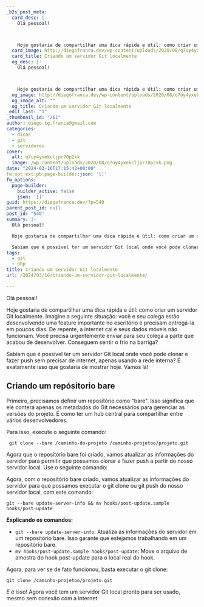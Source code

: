 ```yaml
---
_b2s_post_meta:
  card_desc: |-
    Olá pessoal!



    Hoje gostaria de compartilhar uma dica rápida e útil: como criar um servidor Git localmente. Imagine a seguinte situação: você e seu coleg
  card_image: http://diegofranca.dev/wp-content/uploads/2020/08/q7uy4yxekcljpr70p2xk.png
  card_title: Criando um servidor Git localmente
  og_desc: |-
    Olá pessoal!



    Hoje gostaria de compartilhar uma dica rápida e útil: como criar um servidor Git localmente. Imagine a seguinte situação: você e seu coleg
  og_image: http://diegofranca.dev/wp-content/uploads/2020/08/q7uy4yxekcljpr70p2xk.png
  og_image_alt: ""
  og_title: Criando um servidor Git localmente
_edit_last: "1"
_thumbnail_id: "261"
author: diego.tg.franca@gmail.com
categories:
  - dicas
  - git
  - servidores
cover:
  alt: q7uy4yxekcljpr70p2xk
  image: /wp-content/uploads/2020/08/q7uy4yxekcljpr70p2xk.png
date: "2024-03-16T17:15:42+00:00"
fw:opt:ext:pb:page-builder:json: '[]'
fw_options:
  page-builder:
    builder_active: false
    json: '[]'
guid: https://diegofranca.dev/?p=540
parent_post_id: null
post_id: "540"
summary: |-
  Olá pessoal!

  Hoje gostaria de compartilhar uma dica rápida e útil: como criar um servidor Git localmente. Imagine a seguinte situação: você e seu colega estão desenvolvendo uma feature importante no escritório e precisam entregá-la em poucos dias. De repente, a internet cai e seus dados móveis não funcionam. Você precisa urgentemente enviar para seu colega a parte que acabou de desenvolver. Conseguem sentir o frio na barriga?

  Sabiam que é possível ter um servidor Git local onde você pode clonar e fazer push sem precisar de internet, apenas usando a rede interna? É exatamente isso que gostaria de mostrar hoje. Vamos lá!
tags:
  - git
  - php
title: Criando um servidor Git localmente
url: /2024/03/16/criando-um-servidor-git-localmente/

---
```

Olá pessoal!

Hoje gostaria de compartilhar uma dica rápida e útil: como criar um servidor Git localmente. Imagine a seguinte situação: você e seu colega estão desenvolvendo uma feature importante no escritório e precisam entregá-la em poucos dias. De repente, a internet cai e seus dados móveis não funcionam. Você precisa urgentemente enviar para seu colega a parte que acabou de desenvolver. Conseguem sentir o frio na barriga?

Sabiam que é possível ter um servidor Git local onde você pode clonar e fazer push sem precisar de internet, apenas usando a rede interna? É exatamente isso que gostaria de mostrar hoje. Vamos lá!

## Criando um repósitorio bare

Primeiro, precisamos definir um repositório como "bare". Isso significa que ele conterá apenas os metadados do Git necessários para gerenciar as versões do projeto. É como ter um hub central para compartilhar entre vários desenvolvedores.

Para isso, execute o seguinte comando:

` git clone --bare /caminho-do-projeto /caminho-projetoo/projeto.git`

Agora que o repositório bare foi criado, vamos atualizar as informações do servidor para permitir que possamos clonar e fazer push a partir do nosso servidor local. Use o seguinte comando:

Agora, com o repositório bare criado, vamos atualizar as informações do servidor para que possamos executar o git clone ou git push do nosso servidor local, com este comando:

`git --bare update-server-info && mv hooks/post-update.sample hooks/post-update`

**Explicando os comandos:**

- `git --bare update-server-info`: Atualiza as informações do servidor em um repositório bare. Isso garante que estejamos trabalhando em um repositório bare.
- `mv hooks/post-update.sample hooks/post-update`: Move o arquivo de amostra do hook post-update para o local real do hook.

Agora, para ver se de fato funcionou, basta executar o git clone:

`git clone /caminho-projetoo/projeto.git`

E é isso! Agora você tem um servidor Git local pronto para ser usado, mesmo sem conexão com a internet.
